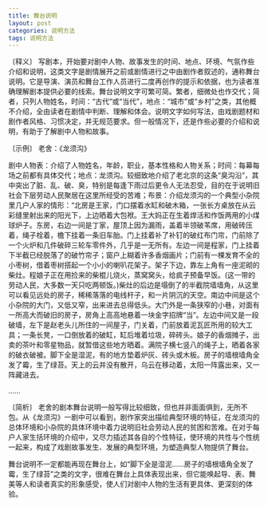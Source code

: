 ```yaml
---
title: 舞台说明
layout: post
categories: 说明方法
tags: 说明方法
---
```


〔释义〕 写剧本，开始要对剧中人物、故事发生的时间、地点、环境、气氛作些介绍和说明，这类文字是剧情展开之前或剧情进行之中由剧作者叙述的，通称舞台说明。它是导演、演员和舞台工作人员进行二度再创作的提示和依据，也为读者准确理解剧本提供必要的线索。舞台说明文字可繁可简。繁者，细微处也作交代；简者，只列人物姓名，时间：“古代”或“当代”，地点：“城市”或“乡村”之类，其他概不介绍，全由读者在剧情中判断、理解和体会。说明文字如何写法，由戏剧题材和剧作者风格、习惯决定，并无规范要求。但一般情况下，还是作些必要的介绍和说明，有助于了解剧中人物和故事。

〔示例〕 老舍：《龙须沟》

剧中人物表：介绍了人物姓名，年龄，职业，基本性格和人物关系；时间：每幕每场之前都有具体交代；地点：龙须沟。较细致地介绍了老北京的这条“臭沟沿”，其中突出了脏、乱、破、臭，特别是每逢下雨过后更令人无法忍受，目的在于说明旧社会下层劳动人民聚居在这里所经受的苦难；布景：介绍龙须沟的一个典型小杂院里几户人家的情形：“北房是王家，门口摆着水缸和破木箱，一张长方桌放在从云彩缝里射出来的阳光下，上边晒着大包袱。王大妈正在生着焊活和作饭两用的小煤球炉子。东房，右边一间是丁家，屋顶上因为漏雨，盖着半领破苇席，用破砖压着，绳子栓着，檐下挂着一条旧车胎。门上挂着补了补钉的破红布门帘，门前除了一个火炉和几件破碎三轮车零件外，几乎是一无所有。左边一间是程家，门上挂着下半截已经脱落了的破竹帘子；窗户上糊着许多香烟画片；门前有一棵发育不全的小枣树，借着枣树搭起一个小小的喇叭花架子。架子下边，靠左上角有一座泥砌的柴灶。程娘子正在用捡来的柴棍儿烧火，蒸窝窝头，给疯子预备早饭。(这一带的劳动人民，大多数一天只吃两顿饭。)柴灶的后边是塌倒了的半截院墙墙角，从这里可以看见远处的房子，稀稀落落的电线杆子，和一片阴沉的天空。南边中间是这个小杂院的大门，又低又窄，出来进去总得低头。大门外是一条狭窄的小巷，对面有一所高大而破旧的房子，房角上高高地悬着一块金字招牌“当”。左边中间又是一段破墙，左下是赵老头儿所住的一间屋子，门关着，门前放着泥瓦匠所用的较大工具；一条长凳，一口倒放着的破缸，缸后堆着垃圾，碎砖头。娘子的香烟摊子，出卖的茶叶和零星物品，就暂借这些地方晒着。满院子横七竖八的绳子上，晒着各家的破衣破被。脚下全是湿泥，有的地方垫着炉灰、砖头或木板。房子的墙根墙角全发了霉，生了绿苔。天上的云并没有散开，乌云在移动着，太阳一阵露出来，又一阵藏进去。

……

〔简析〕 老舍的剧本舞台说明一般写得比较细致，但也并非面面俱到，无所不包。从《龙须沟》一剧中可以看到，剧作家突出描绘典型环境的特征，在龙须沟的总体环境和小杂院的具体环境中着力说明旧社会劳动人民的贫困和苦难。在对于每户人家生括环境的介绍中，又尽力插述其各自的个性特征，使环境的共性与个性统一起来，构成了戏剧故事发生、发展的典型环境，为塑造典型人物提供了舞台。

舞台说明不一定都能再现在舞台上，如“脚下全是湿泥……房子的墙根墙角全发了霉，生了绿苔”之类的文字，很难在舞台上具体表现出来，但它能唤起导、表、舞美等人和读者真实的形象感受，使人们对剧中人物的生活有更具体、更深刻的体验。 